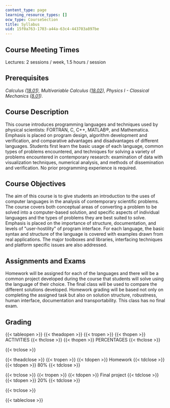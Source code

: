 ```yaml
---
content_type: page
learning_resource_types: []
ocw_type: CourseSection
title: Syllabus
uid: 15f0a763-1703-a44a-63c4-443703a897be
---
```


Course Meeting Times
--------------------

Lectures: 2 sessions / week, 1.5 hours / session

Prerequisites
-------------

_Calculus (_[_18.01_](/courses/18-01-single-variable-calculus-fall-2006/)_), Multivariable Calculus (_[_18.02_](/courses/18-02-multivariable-calculus-fall-2007/)_), Physics I - Classical Mechanics (_[_8.01_](/courses/8-01sc-physics-i-classical-mechanics-fall-2010)_)_.

Course Description
------------------

This course introduces programming languages and techniques used by physical scientists: FORTRAN, C, C++, MATLAB®, and Mathematica. Emphasis is placed on program design, algorithm development and verification, and comparative advantages and disadvantages of different languages. Students first learn the basic usage of each language, common types of problems encountered, and techniques for solving a variety of problems encountered in contemporary research: examination of data with visualization techniques, numerical analysis, and methods of dissemination and verification. No prior programming experience is required.

Course Objectives
-----------------

The aim of this course is to give students an introduction to the uses of computer languages in the analysis of contemporary scientific problems. The course covers both conceptual areas of converting a problem to be solved into a computer-based solution, and specific aspects of individual languages and the types of problems they are best suited to solve. Emphasis is placed on the importance of structure, documentation, and levels of "user-hostility" of program interface. For each language, the basic syntax and structure of the language is covered with examples drawn from real applications. The major toolboxes and libraries, interfacing techniques and platform specific issues are also addressed.

Assignments and Exams
---------------------

Homework will be assigned for each of the languages and there will be a common project developed during the course that students will solve using the language of their choice. The final class will be used to compare the different solutions developed. Homework grading will be based not only on completing the assigned task but also on solution structure, robustness, human interface, documentation and transportability. This class has no final exam.

Grading
-------

{{< tableopen >}}
{{< theadopen >}}
{{< tropen >}}
{{< thopen >}}
ACTIVITIES
{{< thclose >}}
{{< thopen >}}
PERCENTAGES
{{< thclose >}}

{{< trclose >}}

{{< theadclose >}}
{{< tropen >}}
{{< tdopen >}}
Homework
{{< tdclose >}}
{{< tdopen >}}
80%
{{< tdclose >}}

{{< trclose >}}
{{< tropen >}}
{{< tdopen >}}
Final project
{{< tdclose >}}
{{< tdopen >}}
20%
{{< tdclose >}}

{{< trclose >}}

{{< tableclose >}}